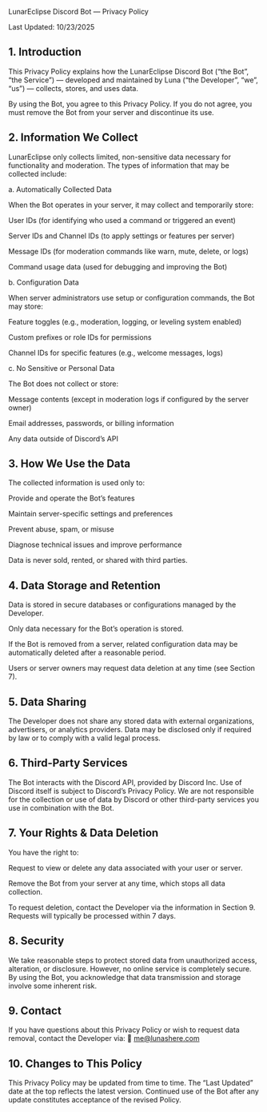 LunarEclipse Discord Bot — Privacy Policy

Last Updated: 10/23/2025

## 1. Introduction

This Privacy Policy explains how the LunarEclipse Discord Bot (“the Bot”, “the Service”) — developed and maintained by Luna (“the Developer”, “we”, “us”) — collects, stores, and uses data.

By using the Bot, you agree to this Privacy Policy. If you do not agree, you must remove the Bot from your server and discontinue its use.

## 2. Information We Collect

LunarEclipse only collects limited, non-sensitive data necessary for functionality and moderation.
The types of information that may be collected include:

a. Automatically Collected Data

When the Bot operates in your server, it may collect and temporarily store:

User IDs (for identifying who used a command or triggered an event)

Server IDs and Channel IDs (to apply settings or features per server)

Message IDs (for moderation commands like warn, mute, delete, or logs)

Command usage data (used for debugging and improving the Bot)

b. Configuration Data

When server administrators use setup or configuration commands, the Bot may store:

Feature toggles (e.g., moderation, logging, or leveling system enabled)

Custom prefixes or role IDs for permissions

Channel IDs for specific features (e.g., welcome messages, logs)

c. No Sensitive or Personal Data

The Bot does not collect or store:

Message contents (except in moderation logs if configured by the server owner)

Email addresses, passwords, or billing information

Any data outside of Discord’s API

## 3. How We Use the Data

The collected information is used only to:

Provide and operate the Bot’s features

Maintain server-specific settings and preferences

Prevent abuse, spam, or misuse

Diagnose technical issues and improve performance

Data is never sold, rented, or shared with third parties.

## 4. Data Storage and Retention

Data is stored in secure databases or configurations managed by the Developer.

Only data necessary for the Bot’s operation is stored.

If the Bot is removed from a server, related configuration data may be automatically deleted after a reasonable period.

Users or server owners may request data deletion at any time (see Section 7).

## 5. Data Sharing

The Developer does not share any stored data with external organizations, advertisers, or analytics providers.
Data may be disclosed only if required by law or to comply with a valid legal process.

## 6. Third-Party Services

The Bot interacts with the Discord API, provided by Discord Inc.
Use of Discord itself is subject to Discord’s Privacy Policy.
We are not responsible for the collection or use of data by Discord or other third-party services you use in combination with the Bot.

## 7. Your Rights & Data Deletion

You have the right to:

Request to view or delete any data associated with your user or server.

Remove the Bot from your server at any time, which stops all data collection.

To request deletion, contact the Developer via the information in Section 9.
Requests will typically be processed within 7 days.

## 8. Security

We take reasonable steps to protect stored data from unauthorized access, alteration, or disclosure.
However, no online service is completely secure. By using the Bot, you acknowledge that data transmission and storage involve some inherent risk.

## 9. Contact

If you have questions about this Privacy Policy or wish to request data removal, contact the Developer via:
📧 me@lunashere.com

## 10. Changes to This Policy

This Privacy Policy may be updated from time to time.
The “Last Updated” date at the top reflects the latest version.
Continued use of the Bot after any update constitutes acceptance of the revised Policy.
